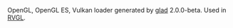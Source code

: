 OpenGL, OpenGL ES, Vulkan loader generated by [glad](https://github.com/Dav1dde/glad) 2.0.0-beta. Used in [RVGL](http://rvgl.re-volt.io).
